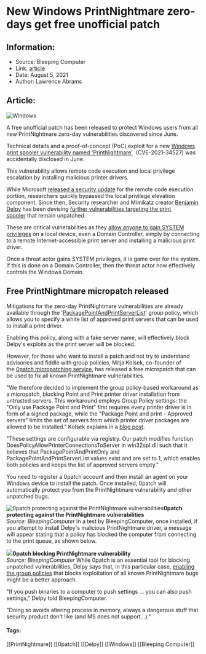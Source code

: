 # New Windows PrintNightmare zero-days get free unofficial patch
### 

## Information:
+ Source: Bleeping Computer
+ Link: [article](https://www.bleepingcomputer.com/news/microsoft/new-windows-printnightmare-zero-days-get-free-unofficial-patch/)
+ Date: August 5, 2021
+ Author: Lawrence Abrams


## Article:
![Windows](https://www.bleepstatic.com/content/hl-images/2021/05/17/0_Windows-headpic.jpg)


A free unofficial patch has been released to protect Windows users from all new PrintNightmare zero-day vulnerabilities discovered since June.


Technical details and a proof-of-concept (PoC) exploit for a new [Windows print spooler vulnerability named 'PrintNightmare'](https://www.bleepingcomputer.com/news/security/public-windows-printnightmare-0-day-exploit-allows-domain-takeover/)  (CVE-2021-34527) was accidentally disclosed in June.


This vulnerability allows remote code execution and local privilege escalation by installing malicious printer drivers.


While Microsoft [released a security update](https://www.bleepingcomputer.com/news/security/microsoft-pushes-emergency-update-for-windows-printnightmare-zero-day/) for the remote code execution portion, researchers quickly bypassed the local privilege elevation component. Since then, Security researcher and Mimikatz creator [Benjamin Delpy](https://twitter.com/gentilkiwi) has been devising [further vulnerabilities targeting the print spooler](https://www.bleepingcomputer.com/news/microsoft/windows-print-nightmare-continues-with-malicious-driver-packages/) that remain unpatched.


These are critical vulnerabilities as they [allow anyone to gain SYSTEM privileges](https://www.bleepingcomputer.com/news/microsoft/remote-print-server-gives-anyone-windows-admin-privileges-on-a-pc/) on a local device, even a Domain Controller, simply by connecting to a remote Internet-accessible print server and installing a malicious print driver.


Once a threat actor gains SYSTEM privileges, it is game over for the system. If this is done on a Domain Controller, then the threat actor now effectively controls the Windows Domain.


Free PrintNightmare micropatch released
---------------------------------------


Mitigations for the zero-day PrintNightmare vulnerabilities are already available through the '[PackagePointAndPrintServerList](https://www.kb.cert.org/vuls/id/383432)' group policy, which allows you to specify a white list of approved print servers that can be used to install a print driver.


Enabling this policy, along with a fake server name, will effectively block Delpy's exploits as the print server will be blocked.


However, for those who want to install a patch and not try to understand advisories and fiddle with group policies, Mitja Kolsek, co-founder of the [0patch micropatching service](https://0patch.com/), has released a free micropatch that can be used to fix all known PrintNightmare vulnerabilities.


"We therefore decided to implement the group policy-based workaround as a micropatch, blocking Point and Print printer driver installation from untrusted servers. This workaround employs Group Policy settings: the "Only use Package Point and Print" first requires every printer driver is in form of a signed package, while the "Package Point and print - Approved servers" limits the set of servers from which printer driver packages are allowed to be installed." Kolsek explains in a [blog post](http://blog.0patch.com/2021/08/free-micropatches-for-malicious-printer.html).


"These settings are configurable via registry. Our patch modifies function DoesPolicyAllowPrinterConnectionsToServer in win32spl.dll such that it believes that PackagePointAndPrintOnly and PackagePointAndPrintServerList values exist and are set to 1, which enables both policies and keeps the list of approved servers empty."


You need to register a 0patch account and then install an agent on your Windows device to install the patch. Once installed, 0patch will automatically protect you from the PrintNightmare vulnerability and other unpatched bugs.



![0patch protecting against the PrintNightmare vulnerabilities](https://www.bleepstatic.com/images/news/Microsoft/vulnerabilities/p/printnightmare/0patch/0patch-patches-installed.jpg)**0patch protecting against the PrintNightmare vulnerabilities**  
*Source: BleepingComputer*
In a test by BleepingComputer, once installed, if you attempt to install Delpy's malicious PrintNightmare driver, a message will appear stating that a policy has blocked the computer from connecting to the print queue, as shown below.



![](https://www.bleepstatic.com/images/news/Microsoft/vulnerabilities/p/printnightmare/0patch/printnightmare-blocked.jpg)**0patch blocking PrintNightmare vulnerability**  
*Source: BleepingComputer*
While 0patch is an essential tool for blocking unpatched vulnerabilities, Delpy says that, in this particular case, [enabling the group policies](http://www.kb.cert.org/vuls/id/383432) that blocks exploitation of all known PrintNightmare bugs might be a better approach.


"If you push binaries to a computer to push settings … you can also push settings," Delpy told BleepingComputer.


"Doing so avoids altering process in memory, always a dangerous stuff that security product don't like (and MS does not support...)."




#### Tags:
[[PrintNightmare]] [[0patch]] [[Delpy]] [[Windows]] [[Bleeping Computer]]
